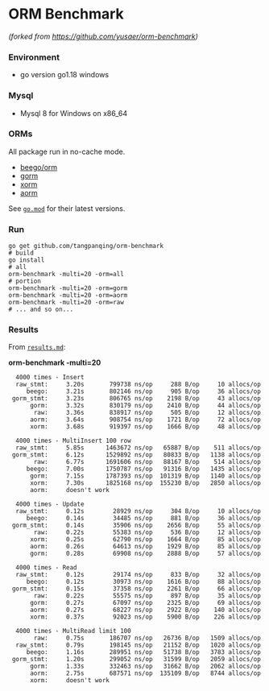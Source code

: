 # ORM Benchmark

_(forked from https://github.com/yusaer/orm-benchmark)_

### Environment

- go version go1.18 windows

### Mysql

- Mysql 8 for Windows on x86_64

### ORMs

All package run in no-cache mode.

- [beego/orm](https://github.com/astaxie/beego/tree/master/orm)
- [gorm](https://github.com/go-gorm/gorm)
- [xorm](https://github.com/xormplus/xorm)
- [aorm](https://github.com/tangpanqing/aorm)

See [`go.mod`](https://github.com/frederikhors/orm-benchmark/blob/master/go.mod) for their latest versions.

### Run

```shell
go get github.com/tangpanqing/orm-benchmark
# build
go install
# all
orm-benchmark -multi=20 -orm=all
# portion
orm-benchmark -multi=20 -orm=gorm
orm-benchmark -multi=20 -orm=aorm
orm-benchmark -multi=20 -orm=raw
# ... and so on...
```

### Results

From [`results.md`](https://github.com/tangpanqing/orm-benchmark/tree/master/results.md):

**orm-benchmark -multi=20**

```
  4000 times - Insert
  raw_stmt:     3.20s       799738 ns/op     288 B/op     10 allocs/op
     beego:     3.21s       802146 ns/op     905 B/op     36 allocs/op
 gorm_stmt:     3.23s       806765 ns/op    2198 B/op     43 allocs/op
      gorm:     3.32s       830179 ns/op    2410 B/op     44 allocs/op
       raw:     3.36s       838917 ns/op     505 B/op     12 allocs/op
      aorm:     3.64s       908754 ns/op    1721 B/op     72 allocs/op
      xorm:     3.68s       919397 ns/op    1666 B/op     48 allocs/op

  4000 times - MultiInsert 100 row
  raw_stmt:     5.85s      1463672 ns/op   65887 B/op    511 allocs/op
 gorm_stmt:     6.12s      1529892 ns/op   80833 B/op   1138 allocs/op
       raw:     6.77s      1691606 ns/op   88167 B/op    514 allocs/op
     beego:     7.00s      1750787 ns/op   91316 B/op   1435 allocs/op
      gorm:     7.15s      1787393 ns/op  101319 B/op   1140 allocs/op
      xorm:     7.30s      1825168 ns/op  155230 B/op   2850 allocs/op
      aorm:     doesn't work

  4000 times - Update
  raw_stmt:     0.12s        28929 ns/op     304 B/op     10 allocs/op
     beego:     0.14s        34485 ns/op     881 B/op     36 allocs/op
 gorm_stmt:     0.14s        35906 ns/op    2656 B/op     55 allocs/op
       raw:     0.22s        55383 ns/op     536 B/op     12 allocs/op
      xorm:     0.25s        62790 ns/op    1664 B/op     85 allocs/op
      aorm:     0.26s        64613 ns/op    1929 B/op     85 allocs/op
      gorm:     0.28s        69908 ns/op    2888 B/op     57 allocs/op

  4000 times - Read
  raw_stmt:     0.12s        29174 ns/op     833 B/op     32 allocs/op
     beego:     0.12s        30973 ns/op    1616 B/op     88 allocs/op
 gorm_stmt:     0.15s        37358 ns/op    2261 B/op     66 allocs/op
       raw:     0.22s        55575 ns/op     897 B/op     35 allocs/op
      gorm:     0.27s        67097 ns/op    2325 B/op     69 allocs/op
      aorm:     0.27s        68227 ns/op    2922 B/op    140 allocs/op
      xorm:     0.37s        92023 ns/op    5900 B/op    226 allocs/op

  4000 times - MultiRead limit 100
       raw:     0.75s       186707 ns/op   26736 B/op   1509 allocs/op
  raw_stmt:     0.79s       198145 ns/op   21152 B/op   1020 allocs/op
     beego:     1.16s       289951 ns/op   51738 B/op   3783 allocs/op
 gorm_stmt:     1.20s       299052 ns/op   31599 B/op   2059 allocs/op
      gorm:     1.33s       332463 ns/op   31662 B/op   2062 allocs/op
      aorm:     2.75s       687571 ns/op  135109 B/op   8744 allocs/op
      xorm:     doesn't work
```
